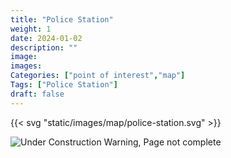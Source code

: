 ```yaml
---
title: "Police Station"
weight: 1
date: 2024-01-02
description: ""
image: 
images: 
Categories: ["point of interest","map"]
Tags: ["Police Station"]
draft: false
--- 
```



<!-- ![LOC PIC]() -->

{{< svg "static/images/map/police-station.svg" >}}

![Under Construction Warning, Page not complete](/images/under_construction.png)

<!-- <hr style="background-color: #28b44c" size=8>

### CaseBook Items

- [URL](/)

<hr style="background-color: #28b44c" size=8>

### Quests

- [URL](/) -->